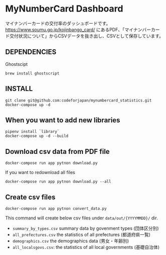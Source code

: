 # MyNumberCard Dashboard

マイナンバーカードの交付率のダッシュボードです。
https://www.soumu.go.jp/kojinbango_card/ にあるPDF、「マイナンバーカード交付状況について」からCSVデータを抜き出し、CSVとして保存しています。

## DEPENDENCIES

Ghostscipt
```
brew install ghostscript
```

## INSTALL

```
git clone git@github.com:codeforjapan/mynumbercard_statistics.git
docker-compose up -d
```

## When you want to add new libraries

```
pipenv install `library`
docker-compose up -d --build
```

## Download csv data from PDF file

```
docker-compose run app pytnon download.py
```

If you want to redownload all files
```
docker-compose run app pytnon download.py --all
```

## Create csv files

```
docker-compose run app pytnon convert_data.py
```

This command will create below csv files under `data/out/{YYYYMMDD}/` dir.

* `summary_by_types.csv` summary data by govenment types (団体区分別)
* `all_prefectures.csv` the statistics of all prefectures (都道府県一覧)
* `demographics.csv` the demographics data (男女・年齢別)
* `all_localsgovs.csv`: the statistics of all local governments (基礎自治体)
